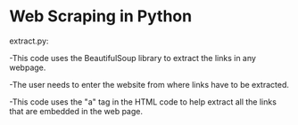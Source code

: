 Web Scraping in Python
======================

extract.py: 

-This code uses the BeautifulSoup library to extract the links in any webpage. 

-The user needs to enter the website from where links have to be extracted.

-This code uses the "a" tag in the HTML code to help extract all the links that are embedded in the web page.

